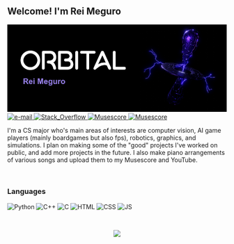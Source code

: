 ## Welcome! I'm Rei Meguro
<img src="https://github.com/Orbital-Web/Orbital-Web/blob/73f25c7d41d01e1b68b15ad49596b68deb24aa29/Banner.png" alt="banner with logo and name"/>

<a href="mailto:rmeguro@umich.edu">
  <img src="https://img.shields.io/badge/Email-blueviolet?style=flat-square&logo=gmail&logoColor=white" alt="e-mail">
</a>
<a href="https://stackoverflow.com/users/9984384/orbital">
  <img src="https://img.shields.io/badge/Stack_Overflow-blueviolet?style=flat-square&logo=stack-overflow&logoColor=white" alt="Stack_Overflow">
</a>
<a href="https://musescore.com/user/31313719">
  <img src="https://img.shields.io/badge/Musescore-blueviolet?style=flat-square&logo=musescore" alt="Musescore">
</a>
<a href="https://www.youtube.com/channel/UCffu35kMWoZ3hx3kGV3XJ_w">
  <img src="https://img.shields.io/badge/YouTube-blueviolet?style=flat-square&logo=youtube" alt="Musescore">
</a>

<p>I'm a CS major who's main areas of interests are computer vision, AI game players (mainly boardgames but also fps), robotics, graphics, and simulations. I plan on making some of the "good" projects I've worked on public, and add more projects in the future. I also make piano arrangements of various songs and upload them to my Musescore and YouTube. </p><br>

### Languages
![Python](https://img.shields.io/badge/Python-black?style=for-the-badge&logo=python)
![C++](https://img.shields.io/badge/C%2B%2B-black?style=for-the-badge&logo=c%2B%2B)
![C](https://img.shields.io/badge/C-black?style=for-the-badge&logo=c)
![HTML](https://img.shields.io/badge/HTML5-black?style=for-the-badge&logo=html5)
![CSS](https://img.shields.io/badge/CSS3-black?style=for-the-badge&logo=css3)
![JS](https://img.shields.io/badge/JavaScript-black?style=for-the-badge&logo=javascript)

<br><p align="center">
  <a href="https://github.com/Orbital-Web"><img src="https://komarev.com/ghpvc/?username=Orbital-Web&color=blueviolet" /></a>
</p>
